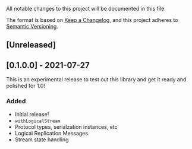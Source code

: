 All notable changes to this project will be documented in this file.

The format is based on [Keep a Changelog](https://keepachangelog.com/en/1.0.0/),
and this project adheres to [Semantic Versioning](https://semver.org/spec/v2.0.0.html).

## [Unreleased]

## [0.1.0.0] - 2021-07-27

This is an experimental release to test out this library and get it
ready and polished for 1.0!

### Added
- Initial release!
- `withLogicalStream`
- Protocol types, serialzation instances, etc
- Logical Replication Messages
- Stream state handling
